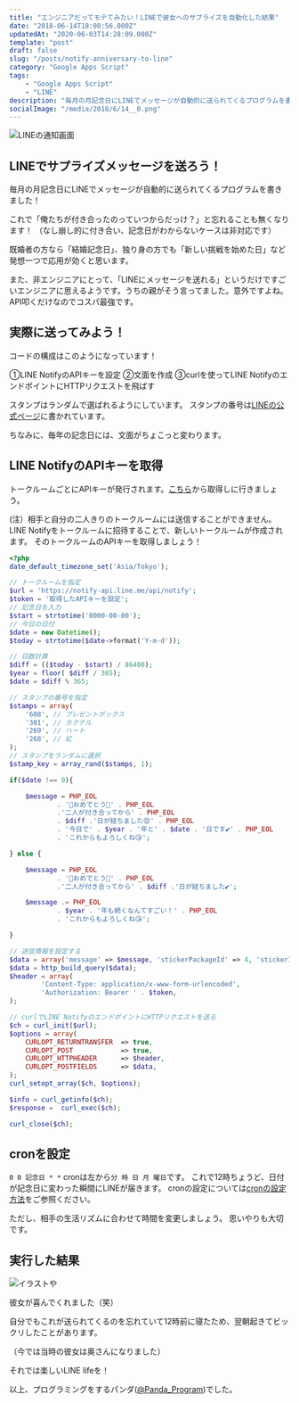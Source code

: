 ```yaml
---
title: "エンジニアだってモテてみたい！LINEで彼女へのサプライズを自動化した結果"
date: "2018-06-14T18:00:56.000Z"
updatedAt: "2020-06-03T14:28:09.000Z"
template: "post"
draft: false
slug: "/posts/notify-anniversary-to-line"
category: "Google Apps Script"
tags:
    - "Google Apps Script"
    - "LINE"
description: "毎月の月記念日にLINEでメッセージが自動的に送られてくるプログラムを書きました。"
socialImage: "/media/2018/6/14__0.png"
---
```


![LINEの通知画面](/media/2018/6/14__0.png)

## LINEでサプライズメッセージを送ろう！

毎月の月記念日にLINEでメッセージが自動的に送られてくるプログラムを書きました！

これで「俺たちが付き合ったのっていつからだっけ？」と忘れることも無くなります！
（なし崩し的に付き合い、記念日がわからないケースは非対応です）

既婚者の方なら「結婚記念日」、独り身の方でも「新しい挑戦を始めた日」など発想一つで応用が効くと思います。

また、非エンジニアにとって、「LINEにメッセージを送れる」というだけですごいエンジニアに思えるようです。うちの親がそう言ってました。意外ですよね。API叩くだけなのでコスパ最強です。

## 実際に送ってみよう！
コードの構成はこのようになっています！

①LINE NotifyのAPIキーを設定
②文面を作成
③curlを使ってLINE NotifyのエンドポイントにHTTPリクエストを飛ばす

スタンプはランダムで選ばれるようにしています。
スタンプの番号は[LINEの公式ページ](https://devdocs.line.me/files/sticker_list.pdf)に書かれています。

ちなみに、毎年の記念日には、文面がちょこっと変わります。

## LINE NotifyのAPIキーを取得
トークルームごとにAPIキーが発行されます。[こちら](https://notify-bot.line.me/ja/)から取得しに行きましょう。

(注）相手と自分の二人きりのトークルームには送信することができません。
LINE Notifyをトークルームに招待することで、新しいトークルームが作成されます。
そのトークルームのAPIキーを取得しましょう！

```php
<?php
date_default_timezone_set('Asia/Tokyo');

// トークルームを指定
$url = 'https://notify-api.line.me/api/notify';
$token = '取得したAPIキーを設定';
// 記念日を入力
$start = strtotime('0000-00-00');
// 今日の日付
$date = new Datetime();
$today = strtotime($date->format('Y-m-d'));

// 日数計算
$diff = (($today - $start) / 86400);
$year = floor( $diff / 365);
$date = $diff % 365;

// スタンプの番号を指定
$stamps = array(
	'608', // プレゼントボックス
	'301', // カクテル
	'269', // ハート
	'268', // 虹
);
// スタンプをランダムに選択
$stamp_key = array_rand($stamps, 1);

if($date !== 0){

	$message = PHP_EOL
			. '🎉おめでとう🎉' . PHP_EOL
			.'二人が付き合ってから' . PHP_EOL
			. $diff .'日が経ちました😍' . PHP_EOL
			. '今日で' . $year . '年と' . $date . '日です💕' . PHP_EOL
			. 'これからもよろしくね😘';

} else {

	$message = PHP_EOL
			. '🎉おめでとう🎉' . PHP_EOL
			.'二人が付き合ってから' . $diff .'日が経ちました💕';

	$message .= PHP_EOL
			. $year . '年も続くなんてすごい！' . PHP_EOL
			. 'これからもよろしくね😘';

}

// 送信情報を設定する
$data = array('message' => $message, 'stickerPackageId' => 4, 'stickerId' => $stamps[$stamp_key]);
$data = http_build_query($data);
$header = array(
        'Content-Type: application/x-www-form-urlencoded',
        'Authorization: Bearer ' . $token,
);

// curlでLINE NotifyのエンドポイントにHTTPリクエストを送る
$ch = curl_init($url);
$options = array(
    CURLOPT_RETURNTRANSFER  => true,
    CURLOPT_POST            => true,
    CURLOPT_HTTPHEADER      => $header,
    CURLOPT_POSTFIELDS      => $data,
);
curl_setopt_array($ch, $options);

$info = curl_getinfo($ch);
$response =  curl_exec($ch);

curl_close($ch);
```

## cronを設定
`0 0 記念日 * *`
cronは左から`分 時 日 月 曜日`です。
これで12時ちょうど、日付が記念日に変わった瞬間にLINEが届きます。
cronの設定については[cronの設定方法](https://qiita.com/hikouki/items/e744b3a4d356d2af12cf)をご参照ください。

ただし、相手の生活リズムに合わせて時間を変更しましょう。
思いやりも大切です。

## 実行した結果

![イラストや](/media/2018/6/14__1.png)

彼女が喜んでくれました（笑）

自分でもこれが送られてくるのを忘れていて12時前に寝たため、翌朝起きてビックリしたことがあります。

（今では当時の彼女は奥さんになりました）

それでは楽しいLINE lifeを！

以上、プログラミングをするパンダ([@Panda_Program](https://twitter.com/Panda_Program))でした。
